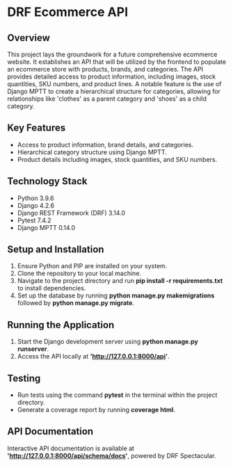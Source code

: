 # DRF Ecommerce API

## Overview

This project lays the groundwork for a future comprehensive ecommerce website. It establishes an API that will be utilized by the frontend to populate an ecommerce store with products, brands, and categories. The API provides detailed access to product information, including images, stock quantities, SKU numbers, and product lines. A notable feature is the use of Django MPTT to create a hierarchical structure for categories, allowing for relationships like 'clothes' as a parent category and 'shoes' as a child category.

## Key Features

- Access to product information, brand details, and categories.
- Hierarchical category structure using Django MPTT.
- Product details including images, stock quantities, and SKU numbers.

## Technology Stack

- Python 3.9.6
- Django 4.2.6
- Django REST Framework (DRF) 3.14.0
- Pytest 7.4.2
- Django MPTT 0.14.0

## Setup and Installation

1. Ensure Python and PIP are installed on your system.
2. Clone the repository to your local machine.
3. Navigate to the project directory and run **pip install -r requirements.txt** to install dependencies.
4. Set up the database by running **python manage.py makemigrations** followed by **python manage.py migrate**.

## Running the Application

1. Start the Django development server using **python manage.py runserver**.
2. Access the API locally at **'http://127.0.0.1:8000/api'**.

## Testing

- Run tests using the command **pytest** in the terminal within the project directory.
- Generate a coverage report by running **coverage html**.

## API Documentation

Interactive API documentation is available at **'http://127.0.0.1:8000/api/schema/docs'**, powered by DRF Spectacular.

